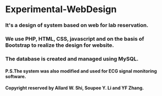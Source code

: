 # Experimental-WebDesign

### It's a design of system based on web for lab reservation.
### We use PHP, HTML, CSS, javascript and on the basis of Bootstrap to realize the design for website. 
### The database is created and managed using MySQL.

#### P.S.The system was also modified and used for ECG signal monitoring software.

#### Copyright reserved by Allard W. Shi, Soupee Y. Li and YF Zhang.
